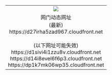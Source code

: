 ﻿<table>
  <tr></tr>
  <tr><td colspan=2 align=center><img src="https://d27irha5zad967.cloudfront.net/Up/oGate.jpg" /></td></tr>
  <tr><td colspan=2 align=center>网门动态网址<br/>(最新)
<br>https://d27irha5zad967.cloudfront.net
<br/><br/>(以下网址可能失效)
<br>https://d1sivi4i1zzu8v.cloudfront.net
<br>https://d14i8evel6f6p3.cloudfront.net
<br>https://dp1k7mk06wp35.cloudfront.net
    </td>
  </tr>
</table>
